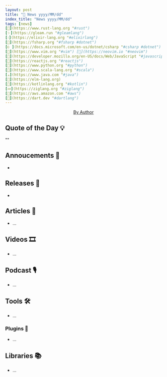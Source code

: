 ```yaml
---
layout: post
title: "📜 News yyyy/MM/dd"
index_title: "News yyyy/MM/dd"
tags: [news]
[🦀](https://www.rust-lang.org "#rust")
[✨](https://gleam.run "#gleamlang")
[💧](https://elixir-lang.org "#elixirlang")
[🔷](https://fsharp.org "#fsharp #dotnet")
[☪️ ](https://docs.microsoft.com/en-us/dotnet/csharp "#csharp #dotnet")
[🍃](https://www.vim.org "#vim") [🍃](https://neovim.io "#neovim")
[🔶](https://developer.mozilla.org/en-US/docs/Web/JavaScript "#javascript")
[🔶](https://reactjs.org "#reactjs")
[🐍](https://www.python.org "#python")
[💈](https://www.scala-lang.org "#scala")
[☕️](https://www.java.com "#java")
[🔰](https://elm-lang.org)
[🗼](https://kotlinlang.org "#kotlin")
[💤](https://ziglang.org "#ziglang")
[🌳](https://aws.amazon.com "#aws")
[🎯](https://dart.dev "#dartlang")
---
```


<a href="">
  <img src=""
     alt=""
     class="image">
</a>

<div style="text-align:center">
   <a href="">By Author</a>
</div>

## Quote of the Day 💡

""

[]()

## Annoucements 🥁

- []()

## Releases 🥳

- []() []()

## Articles 📜

- ...

## Videos 🎞

- ...

## Podcast 🎙

- ...

## Tools 🛠

- ...

### Plugins 🔌

- ...

## Libraries 📚

- ...

